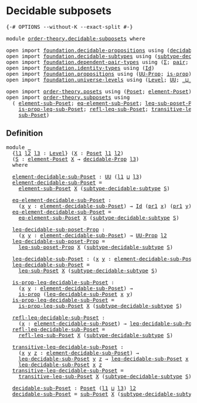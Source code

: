 # Decidable subposets

<pre class="Agda"><a id="32" class="Symbol">{-#</a> <a id="36" class="Keyword">OPTIONS</a> <a id="44" class="Pragma">--without-K</a> <a id="56" class="Pragma">--exact-split</a> <a id="70" class="Symbol">#-}</a>

<a id="75" class="Keyword">module</a> <a id="82" href="order-theory.decidable-subposets.html" class="Module">order-theory.decidable-subposets</a> <a id="115" class="Keyword">where</a>

<a id="122" class="Keyword">open</a> <a id="127" class="Keyword">import</a> <a id="134" href="foundation.decidable-propositions.html" class="Module">foundation.decidable-propositions</a> <a id="168" class="Keyword">using</a> <a id="174" class="Symbol">(</a><a id="175" href="foundation.decidable-propositions.html#1883" class="Function">decidable-Prop</a><a id="189" class="Symbol">)</a>
<a id="191" class="Keyword">open</a> <a id="196" class="Keyword">import</a> <a id="203" href="foundation.decidable-subtypes.html" class="Module">foundation.decidable-subtypes</a> <a id="233" class="Keyword">using</a> <a id="239" class="Symbol">(</a><a id="240" href="foundation.decidable-subtypes.html#1615" class="Function">subtype-decidable-subtype</a><a id="265" class="Symbol">)</a>
<a id="267" class="Keyword">open</a> <a id="272" class="Keyword">import</a> <a id="279" href="foundation.dependent-pair-types.html" class="Module">foundation.dependent-pair-types</a> <a id="311" class="Keyword">using</a> <a id="317" class="Symbol">(</a><a id="318" href="foundation-core.dependent-pair-types.html#502" class="Record">Σ</a><a id="319" class="Symbol">;</a> <a id="321" href="foundation-core.dependent-pair-types.html#575" class="InductiveConstructor">pair</a><a id="325" class="Symbol">;</a> <a id="327" href="foundation-core.dependent-pair-types.html#592" class="Field">pr1</a><a id="330" class="Symbol">;</a> <a id="332" href="foundation-core.dependent-pair-types.html#604" class="Field">pr2</a><a id="335" class="Symbol">)</a>
<a id="337" class="Keyword">open</a> <a id="342" class="Keyword">import</a> <a id="349" href="foundation.identity-types.html" class="Module">foundation.identity-types</a> <a id="375" class="Keyword">using</a> <a id="381" class="Symbol">(</a><a id="382" href="foundation-core.identity-types.html#641" class="Datatype">Id</a><a id="384" class="Symbol">)</a>
<a id="386" class="Keyword">open</a> <a id="391" class="Keyword">import</a> <a id="398" href="foundation.propositions.html" class="Module">foundation.propositions</a> <a id="422" class="Keyword">using</a> <a id="428" class="Symbol">(</a><a id="429" href="foundation-core.propositions.html#1380" class="Function">UU-Prop</a><a id="436" class="Symbol">;</a> <a id="438" href="foundation-core.propositions.html#1295" class="Function">is-prop</a><a id="445" class="Symbol">)</a>
<a id="447" class="Keyword">open</a> <a id="452" class="Keyword">import</a> <a id="459" href="foundation.universe-levels.html" class="Module">foundation.universe-levels</a> <a id="486" class="Keyword">using</a> <a id="492" class="Symbol">(</a><a id="493" href="Agda.Primitive.html#597" class="Postulate">Level</a><a id="498" class="Symbol">;</a> <a id="500" href="foundation-core.universe-levels.html#222" class="Primitive">UU</a><a id="502" class="Symbol">;</a> <a id="504" href="Agda.Primitive.html#810" class="Primitive Operator">_⊔_</a><a id="507" class="Symbol">)</a>

<a id="510" class="Keyword">open</a> <a id="515" class="Keyword">import</a> <a id="522" href="order-theory.posets.html" class="Module">order-theory.posets</a> <a id="542" class="Keyword">using</a> <a id="548" class="Symbol">(</a><a id="549" href="order-theory.posets.html#731" class="Function">Poset</a><a id="554" class="Symbol">;</a> <a id="556" href="order-theory.posets.html#1145" class="Function">element-Poset</a><a id="569" class="Symbol">)</a>
<a id="571" class="Keyword">open</a> <a id="576" class="Keyword">import</a> <a id="583" href="order-theory.subposets.html" class="Module">order-theory.subposets</a> <a id="606" class="Keyword">using</a>
  <a id="614" class="Symbol">(</a> <a id="616" href="order-theory.subposets.html#1026" class="Function">element-sub-Poset</a><a id="633" class="Symbol">;</a> <a id="635" href="order-theory.subposets.html#1126" class="Function">eq-element-sub-Poset</a><a id="655" class="Symbol">;</a> <a id="657" href="order-theory.subposets.html#1282" class="Function">leq-sub-poset-Prop</a><a id="675" class="Symbol">;</a> <a id="677" href="order-theory.subposets.html#1411" class="Function">leq-sub-Poset</a><a id="690" class="Symbol">;</a>
    <a id="696" href="order-theory.subposets.html#1520" class="Function">is-prop-leq-sub-Poset</a><a id="717" class="Symbol">;</a> <a id="719" href="order-theory.subposets.html#1679" class="Function">refl-leq-sub-Poset</a><a id="737" class="Symbol">;</a> <a id="739" href="order-theory.subposets.html#1813" class="Function">transitive-leq-sub-Poset</a><a id="763" class="Symbol">;</a>
    <a id="769" href="order-theory.subposets.html#2246" class="Function">sub-Poset</a><a id="778" class="Symbol">)</a>
</pre>
## Definition

<pre class="Agda">
<a id="809" class="Keyword">module</a> <a id="816" href="order-theory.decidable-subposets.html#816" class="Module">_</a>
  <a id="820" class="Symbol">{</a><a id="821" href="order-theory.decidable-subposets.html#821" class="Bound">l1</a> <a id="824" href="order-theory.decidable-subposets.html#824" class="Bound">l2</a> <a id="827" href="order-theory.decidable-subposets.html#827" class="Bound">l3</a> <a id="830" class="Symbol">:</a> <a id="832" href="Agda.Primitive.html#597" class="Postulate">Level</a><a id="837" class="Symbol">}</a> <a id="839" class="Symbol">(</a><a id="840" href="order-theory.decidable-subposets.html#840" class="Bound">X</a> <a id="842" class="Symbol">:</a> <a id="844" href="order-theory.posets.html#731" class="Function">Poset</a> <a id="850" href="order-theory.decidable-subposets.html#821" class="Bound">l1</a> <a id="853" href="order-theory.decidable-subposets.html#824" class="Bound">l2</a><a id="855" class="Symbol">)</a>
  <a id="859" class="Symbol">(</a><a id="860" href="order-theory.decidable-subposets.html#860" class="Bound">S</a> <a id="862" class="Symbol">:</a> <a id="864" href="order-theory.posets.html#1145" class="Function">element-Poset</a> <a id="878" href="order-theory.decidable-subposets.html#840" class="Bound">X</a> <a id="880" class="Symbol">→</a> <a id="882" href="foundation.decidable-propositions.html#1883" class="Function">decidable-Prop</a> <a id="897" href="order-theory.decidable-subposets.html#827" class="Bound">l3</a><a id="899" class="Symbol">)</a>
  <a id="903" class="Keyword">where</a>

  <a id="912" href="order-theory.decidable-subposets.html#912" class="Function">element-decidable-sub-Poset</a> <a id="940" class="Symbol">:</a> <a id="942" href="foundation-core.universe-levels.html#222" class="Primitive">UU</a> <a id="945" class="Symbol">(</a><a id="946" href="order-theory.decidable-subposets.html#821" class="Bound">l1</a> <a id="949" href="Agda.Primitive.html#810" class="Primitive Operator">⊔</a> <a id="951" href="order-theory.decidable-subposets.html#827" class="Bound">l3</a><a id="953" class="Symbol">)</a>
  <a id="957" href="order-theory.decidable-subposets.html#912" class="Function">element-decidable-sub-Poset</a> <a id="985" class="Symbol">=</a>
    <a id="991" href="order-theory.subposets.html#1026" class="Function">element-sub-Poset</a> <a id="1009" href="order-theory.decidable-subposets.html#840" class="Bound">X</a> <a id="1011" class="Symbol">(</a><a id="1012" href="foundation.decidable-subtypes.html#1615" class="Function">subtype-decidable-subtype</a> <a id="1038" href="order-theory.decidable-subposets.html#860" class="Bound">S</a><a id="1039" class="Symbol">)</a>

  <a id="1044" href="order-theory.decidable-subposets.html#1044" class="Function">eq-element-decidable-sub-Poset</a> <a id="1075" class="Symbol">:</a>
    <a id="1081" class="Symbol">(</a><a id="1082" href="order-theory.decidable-subposets.html#1082" class="Bound">x</a> <a id="1084" href="order-theory.decidable-subposets.html#1084" class="Bound">y</a> <a id="1086" class="Symbol">:</a> <a id="1088" href="order-theory.decidable-subposets.html#912" class="Function">element-decidable-sub-Poset</a><a id="1115" class="Symbol">)</a> <a id="1117" class="Symbol">→</a> <a id="1119" href="foundation-core.identity-types.html#641" class="Datatype">Id</a> <a id="1122" class="Symbol">(</a><a id="1123" href="foundation-core.dependent-pair-types.html#592" class="Field">pr1</a> <a id="1127" href="order-theory.decidable-subposets.html#1082" class="Bound">x</a><a id="1128" class="Symbol">)</a> <a id="1130" class="Symbol">(</a><a id="1131" href="foundation-core.dependent-pair-types.html#592" class="Field">pr1</a> <a id="1135" href="order-theory.decidable-subposets.html#1084" class="Bound">y</a><a id="1136" class="Symbol">)</a> <a id="1138" class="Symbol">→</a> <a id="1140" href="foundation-core.identity-types.html#641" class="Datatype">Id</a> <a id="1143" href="order-theory.decidable-subposets.html#1082" class="Bound">x</a> <a id="1145" href="order-theory.decidable-subposets.html#1084" class="Bound">y</a>
  <a id="1149" href="order-theory.decidable-subposets.html#1044" class="Function">eq-element-decidable-sub-Poset</a> <a id="1180" class="Symbol">=</a>
    <a id="1186" href="order-theory.subposets.html#1126" class="Function">eq-element-sub-Poset</a> <a id="1207" href="order-theory.decidable-subposets.html#840" class="Bound">X</a> <a id="1209" class="Symbol">(</a><a id="1210" href="foundation.decidable-subtypes.html#1615" class="Function">subtype-decidable-subtype</a> <a id="1236" href="order-theory.decidable-subposets.html#860" class="Bound">S</a><a id="1237" class="Symbol">)</a>

  <a id="1242" href="order-theory.decidable-subposets.html#1242" class="Function">leq-decidable-sub-poset-Prop</a> <a id="1271" class="Symbol">:</a>
    <a id="1277" class="Symbol">(</a><a id="1278" href="order-theory.decidable-subposets.html#1278" class="Bound">x</a> <a id="1280" href="order-theory.decidable-subposets.html#1280" class="Bound">y</a> <a id="1282" class="Symbol">:</a> <a id="1284" href="order-theory.decidable-subposets.html#912" class="Function">element-decidable-sub-Poset</a><a id="1311" class="Symbol">)</a> <a id="1313" class="Symbol">→</a> <a id="1315" href="foundation-core.propositions.html#1380" class="Function">UU-Prop</a> <a id="1323" href="order-theory.decidable-subposets.html#824" class="Bound">l2</a>
  <a id="1328" href="order-theory.decidable-subposets.html#1242" class="Function">leq-decidable-sub-poset-Prop</a> <a id="1357" class="Symbol">=</a>
    <a id="1363" href="order-theory.subposets.html#1282" class="Function">leq-sub-poset-Prop</a> <a id="1382" href="order-theory.decidable-subposets.html#840" class="Bound">X</a> <a id="1384" class="Symbol">(</a><a id="1385" href="foundation.decidable-subtypes.html#1615" class="Function">subtype-decidable-subtype</a> <a id="1411" href="order-theory.decidable-subposets.html#860" class="Bound">S</a><a id="1412" class="Symbol">)</a>

  <a id="1417" href="order-theory.decidable-subposets.html#1417" class="Function">leq-decidable-sub-Poset</a> <a id="1441" class="Symbol">:</a> <a id="1443" class="Symbol">(</a><a id="1444" href="order-theory.decidable-subposets.html#1444" class="Bound">x</a> <a id="1446" href="order-theory.decidable-subposets.html#1446" class="Bound">y</a> <a id="1448" class="Symbol">:</a> <a id="1450" href="order-theory.decidable-subposets.html#912" class="Function">element-decidable-sub-Poset</a><a id="1477" class="Symbol">)</a> <a id="1479" class="Symbol">→</a> <a id="1481" href="foundation-core.universe-levels.html#222" class="Primitive">UU</a> <a id="1484" href="order-theory.decidable-subposets.html#824" class="Bound">l2</a>
  <a id="1489" href="order-theory.decidable-subposets.html#1417" class="Function">leq-decidable-sub-Poset</a> <a id="1513" class="Symbol">=</a>
    <a id="1519" href="order-theory.subposets.html#1411" class="Function">leq-sub-Poset</a> <a id="1533" href="order-theory.decidable-subposets.html#840" class="Bound">X</a> <a id="1535" class="Symbol">(</a><a id="1536" href="foundation.decidable-subtypes.html#1615" class="Function">subtype-decidable-subtype</a> <a id="1562" href="order-theory.decidable-subposets.html#860" class="Bound">S</a><a id="1563" class="Symbol">)</a>

  <a id="1568" href="order-theory.decidable-subposets.html#1568" class="Function">is-prop-leq-decidable-sub-Poset</a> <a id="1600" class="Symbol">:</a>
    <a id="1606" class="Symbol">(</a><a id="1607" href="order-theory.decidable-subposets.html#1607" class="Bound">x</a> <a id="1609" href="order-theory.decidable-subposets.html#1609" class="Bound">y</a> <a id="1611" class="Symbol">:</a> <a id="1613" href="order-theory.decidable-subposets.html#912" class="Function">element-decidable-sub-Poset</a><a id="1640" class="Symbol">)</a> <a id="1642" class="Symbol">→</a>
    <a id="1648" href="foundation-core.propositions.html#1295" class="Function">is-prop</a> <a id="1656" class="Symbol">(</a><a id="1657" href="order-theory.decidable-subposets.html#1417" class="Function">leq-decidable-sub-Poset</a> <a id="1681" href="order-theory.decidable-subposets.html#1607" class="Bound">x</a> <a id="1683" href="order-theory.decidable-subposets.html#1609" class="Bound">y</a><a id="1684" class="Symbol">)</a>
  <a id="1688" href="order-theory.decidable-subposets.html#1568" class="Function">is-prop-leq-decidable-sub-Poset</a> <a id="1720" class="Symbol">=</a>
    <a id="1726" href="order-theory.subposets.html#1520" class="Function">is-prop-leq-sub-Poset</a> <a id="1748" href="order-theory.decidable-subposets.html#840" class="Bound">X</a> <a id="1750" class="Symbol">(</a><a id="1751" href="foundation.decidable-subtypes.html#1615" class="Function">subtype-decidable-subtype</a> <a id="1777" href="order-theory.decidable-subposets.html#860" class="Bound">S</a><a id="1778" class="Symbol">)</a>

  <a id="1783" href="order-theory.decidable-subposets.html#1783" class="Function">refl-leq-decidable-sub-Poset</a> <a id="1812" class="Symbol">:</a>
    <a id="1818" class="Symbol">(</a><a id="1819" href="order-theory.decidable-subposets.html#1819" class="Bound">x</a> <a id="1821" class="Symbol">:</a> <a id="1823" href="order-theory.decidable-subposets.html#912" class="Function">element-decidable-sub-Poset</a><a id="1850" class="Symbol">)</a> <a id="1852" class="Symbol">→</a> <a id="1854" href="order-theory.decidable-subposets.html#1417" class="Function">leq-decidable-sub-Poset</a> <a id="1878" href="order-theory.decidable-subposets.html#1819" class="Bound">x</a> <a id="1880" href="order-theory.decidable-subposets.html#1819" class="Bound">x</a>
  <a id="1884" href="order-theory.decidable-subposets.html#1783" class="Function">refl-leq-decidable-sub-Poset</a> <a id="1913" class="Symbol">=</a>
    <a id="1919" href="order-theory.subposets.html#1679" class="Function">refl-leq-sub-Poset</a> <a id="1938" href="order-theory.decidable-subposets.html#840" class="Bound">X</a> <a id="1940" class="Symbol">(</a><a id="1941" href="foundation.decidable-subtypes.html#1615" class="Function">subtype-decidable-subtype</a> <a id="1967" href="order-theory.decidable-subposets.html#860" class="Bound">S</a><a id="1968" class="Symbol">)</a>

  <a id="1973" href="order-theory.decidable-subposets.html#1973" class="Function">transitive-leq-decidable-sub-Poset</a> <a id="2008" class="Symbol">:</a>
    <a id="2014" class="Symbol">(</a><a id="2015" href="order-theory.decidable-subposets.html#2015" class="Bound">x</a> <a id="2017" href="order-theory.decidable-subposets.html#2017" class="Bound">y</a> <a id="2019" href="order-theory.decidable-subposets.html#2019" class="Bound">z</a> <a id="2021" class="Symbol">:</a> <a id="2023" href="order-theory.decidable-subposets.html#912" class="Function">element-decidable-sub-Poset</a><a id="2050" class="Symbol">)</a> <a id="2052" class="Symbol">→</a>
    <a id="2058" href="order-theory.decidable-subposets.html#1417" class="Function">leq-decidable-sub-Poset</a> <a id="2082" href="order-theory.decidable-subposets.html#2017" class="Bound">y</a> <a id="2084" href="order-theory.decidable-subposets.html#2019" class="Bound">z</a> <a id="2086" class="Symbol">→</a> <a id="2088" href="order-theory.decidable-subposets.html#1417" class="Function">leq-decidable-sub-Poset</a> <a id="2112" href="order-theory.decidable-subposets.html#2015" class="Bound">x</a> <a id="2114" href="order-theory.decidable-subposets.html#2017" class="Bound">y</a> <a id="2116" class="Symbol">→</a>
    <a id="2122" href="order-theory.decidable-subposets.html#1417" class="Function">leq-decidable-sub-Poset</a> <a id="2146" href="order-theory.decidable-subposets.html#2015" class="Bound">x</a> <a id="2148" href="order-theory.decidable-subposets.html#2019" class="Bound">z</a>
  <a id="2152" href="order-theory.decidable-subposets.html#1973" class="Function">transitive-leq-decidable-sub-Poset</a> <a id="2187" class="Symbol">=</a>
    <a id="2193" href="order-theory.subposets.html#1813" class="Function">transitive-leq-sub-Poset</a> <a id="2218" href="order-theory.decidable-subposets.html#840" class="Bound">X</a> <a id="2220" class="Symbol">(</a><a id="2221" href="foundation.decidable-subtypes.html#1615" class="Function">subtype-decidable-subtype</a> <a id="2247" href="order-theory.decidable-subposets.html#860" class="Bound">S</a><a id="2248" class="Symbol">)</a>

  <a id="2253" href="order-theory.decidable-subposets.html#2253" class="Function">decidable-sub-Poset</a> <a id="2273" class="Symbol">:</a> <a id="2275" href="order-theory.posets.html#731" class="Function">Poset</a> <a id="2281" class="Symbol">(</a><a id="2282" href="order-theory.decidable-subposets.html#821" class="Bound">l1</a> <a id="2285" href="Agda.Primitive.html#810" class="Primitive Operator">⊔</a> <a id="2287" href="order-theory.decidable-subposets.html#827" class="Bound">l3</a><a id="2289" class="Symbol">)</a> <a id="2291" href="order-theory.decidable-subposets.html#824" class="Bound">l2</a>
  <a id="2296" href="order-theory.decidable-subposets.html#2253" class="Function">decidable-sub-Poset</a> <a id="2316" class="Symbol">=</a> <a id="2318" href="order-theory.subposets.html#2246" class="Function">sub-Poset</a> <a id="2328" href="order-theory.decidable-subposets.html#840" class="Bound">X</a> <a id="2330" class="Symbol">(</a><a id="2331" href="foundation.decidable-subtypes.html#1615" class="Function">subtype-decidable-subtype</a> <a id="2357" href="order-theory.decidable-subposets.html#860" class="Bound">S</a><a id="2358" class="Symbol">)</a>
</pre>